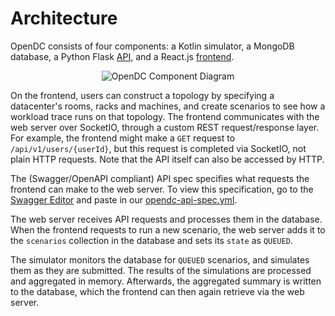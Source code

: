 # Architecture

OpenDC consists of four components: a Kotlin simulator, a MongoDB database, a Python
Flask [API](/opendc-web/opendc-web-api), and a React.js [frontend](/opendc-web/opendc-web-ui).

<p align="center">
    <img src="https://raw.githubusercontent.com/atlarge-research/opendc/master/misc/artwork/opendc-component-diagram.png" alt="OpenDC Component Diagram">
</p>

On the frontend, users can construct a topology by specifying a datacenter's rooms, racks and machines, and create
scenarios to see how a workload trace runs on that topology. The frontend communicates with the web server over
SocketIO, through a custom REST request/response layer. For example, the frontend might make a `GET` request
to `/api/v1/users/{userId}`, but this request is completed via SocketIO, not plain HTTP requests. Note that the API
itself can also be accessed by HTTP.

The (Swagger/OpenAPI compliant) API spec specifies what requests the frontend can make to the web server. To view this
specification, go to the [Swagger Editor](https://editor.swagger.io/) and paste in
our [opendc-api-spec.yml](../opendc-api-spec.yml).

The web server receives API requests and processes them in the database. When the frontend requests to run a new
scenario, the web server adds it to the `scenarios` collection in the database and sets its `state` as `QUEUED`.

The simulator monitors the database for `QUEUED` scenarios, and simulates them as they are submitted. The results of the
simulations are processed and aggregated in memory. Afterwards, the aggregated summary is written to the database, which
the frontend can then again retrieve via the web server.
